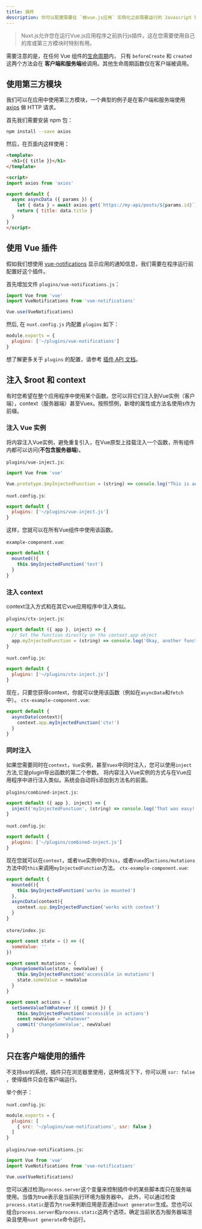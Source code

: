 ```yaml
---
title: 插件
description: 你可以配置需要在 `根vue.js应用` 实例化之前需要运行的 Javascript 插件，可以是你自己写的库或第三方模块。
---
```


> Nuxt.js允许您在运行Vue.js应用程序之前执行js插件。这在您需要使用自己的库或第三方模块时特别有用。

<div class="Alert">

需要注意的是，在任何 Vue 组件的[生命周期](https://vuejs.org/v2/guide/instance.html#Lifecycle-Diagram)内， 只有 `beforeCreate` 和 `created` 这两个方法会在 **客户端和服务端**被调用。其他生命周期函数仅在客户端被调用。

</div>

## 使用第三方模块

我们可以在应用中使用第三方模块，一个典型的例子是在客户端和服务端使用 [axios](https://github.com/mzabriskie/axios) 做 HTTP 请求。

首先我们需要安装 npm 包：

```bash
npm install --save axios
```

然后，在页面内这样使用：

```html
<template>
  <h1>{{ title }}</h1>
</template>

<script>
import axios from 'axios'

export default {
  async asyncData ({ params }) {
    let { data } = await axios.get(`https://my-api/posts/${params.id}`)
    return { title: data.title }
  }
}
</script>
```

## 使用 Vue 插件

假如我们想使用 [vue-notifications](https://github.com/se-panfilov/vue-notifications) 显示应用的通知信息，我们需要在程序运行前配置好这个插件。

首先增加文件 `plugins/vue-notifications.js`：
```js
import Vue from 'vue'
import VueNotifications from 'vue-notifications'

Vue.use(VueNotifications)
```

然后, 在 `nuxt.config.js` 内配置 `plugins` 如下：
```js
module.exports = {
  plugins: ['~/plugins/vue-notifications']
}
```

想了解更多关于 `plugins` 的配置，请参考 [插件 API 文档](/api/configuration-plugins)。


## 注入 $root 和 context

有时您希望在整个应用程序中使用某个函数。您可以将它们注入到Vue实例（客户端），context（服务器端）甚至Vuex。按照惯例，新增的属性或方法名使用`$`作为前缀。

### 注入 Vue 实例

将内容注入Vue实例，避免重复引入，在Vue原型上挂载注入一个函数，所有组件内都可以访问(**不包含服务器端**)。

`plugins/vue-inject.js`:

```js
import Vue from 'vue'

Vue.prototype.$myInjectedFunction = (string) => console.log("This is an example", string)
```

`nuxt.config.js`:

```js
export default {
  plugins: ['~/plugins/vue-inject.js']
}
```

这样，您就可以在所有Vue组件中使用该函数。

`example-component.vue`:

```js
export default {
  mounted(){
    this.$myInjectedFunction('test')
  }
}
```

### 注入 context

context注入方式和在其它vue应用程序中注入类似。

`plugins/ctx-inject.js`:

```js
export default ({ app }, inject) => {
  // Set the function directly on the context.app object
  app.myInjectedFunction = (string) => console.log('Okay, another function', string)
}
```

`nuxt.config.js`:

```js
export default {
  plugins: ['~/plugins/ctx-inject.js']
}
```

现在，只要您获得context，你就可以使用该函数（例如在`asyncData`和`fetch`中）。
`ctx-example-component.vue`:

```js
export default {
  asyncData(context){
    context.app.myInjectedFunction('ctx!')
  }
}
```

### 同时注入

如果您需要同时在`context`，`Vue`实例，甚至`Vuex`中同时注入，您可以使用`inject`方法,它是plugin导出函数的第二个参数。
将内容注入Vue实例的方式与在Vue应用程序中进行注入类似。系统会自动将`$`添加到方法名的前面。

`plugins/combined-inject.js`:

```js
export default ({ app }, inject) => {
  inject('myInjectedFunction', (string) => console.log('That was easy!', string))
}
```

`nuxt.config.js`:

```js
export default {
  plugins: ['~/plugins/combined-inject.js']
}
```

现在您就可以在`context`，或者`Vue`实例中的`this`，或者`Vuex`的`actions/mutations`方法中的`this`来调用`myInjectedFunction`方法。
`ctx-example-component.vue`:

```js
export default {
  mounted(){
    this.$myInjectedFunction('works in mounted')
  },
  asyncData(context){
    context.app.$myInjectedFunction('works with context')
  }
}
```

`store/index.js`:

```js
export const state = () => ({
  someValue: ''
})

export const mutations = {
  changeSomeValue(state, newValue) {
    this.$myInjectedFunction('accessible in mutations')
    state.someValue = newValue
  }
}

export const actions = {
  setSomeValueToWhatever ({ commit }) {
    this.$myInjectedFunction('accessible in actions')
    const newValue = "whatever"
    commit('changeSomeValue', newValue)
  }
}
```

## 只在客户端使用的插件

不支持ssr的系统，插件只在浏览器里使用，这种情况下下，你可以用 `ssr: false` ，使得插件只会在客户端运行。

举个例子：

`nuxt.config.js`:
```js
module.exports = {
  plugins: [
    { src: '~/plugins/vue-notifications', ssr: false }
  ]
}
```

`plugins/vue-notifications.js`:
```js
import Vue from 'vue'
import VueNotifications from 'vue-notifications'

Vue.use(VueNotifications)
```

您可以通过检测`process.server`这个变量来控制插件中的某些脚本库只在服务端使用。当值为true表示是当前执行环境为服务器中。
此外，可以通过检查`process.static`是否为`true`来判断应用是否通过`nuxt generator`生成。您也可以组合`process.server`和`process.static`这两个选项，确定当前状态为服务器端渲染且使用`nuxt generate`命令运行。
